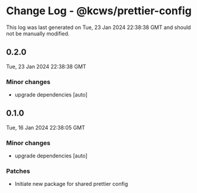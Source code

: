# Change Log - @kcws/prettier-config

This log was last generated on Tue, 23 Jan 2024 22:38:38 GMT and should not be manually modified.

## 0.2.0
Tue, 23 Jan 2024 22:38:38 GMT

### Minor changes

- upgrade dependencies [auto]

## 0.1.0
Tue, 16 Jan 2024 22:38:05 GMT

### Minor changes

- upgrade dependencies [auto]

### Patches

- Initiate new package for shared prettier config

